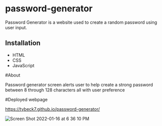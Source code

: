 # password-generator

Password Generator is a website used to create a random password using user input.

## Installation 

- HTML
- CSS
- JavaScript

#About

Password generator screen alerts user to help create a strong password between 8 through 128 characters all with user preference

#Deployed webpage 

https://tybeck7.github.io/password-generator/

![Screen Shot 2022-01-16 at 6 36 10 PM](https://user-images.githubusercontent.com/94310083/149699996-a80783e7-f176-4863-8689-717000981013.png)

